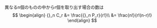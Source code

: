 異なるn個のものの中からr個を取り出す場合の数は
$$
\begin{align}
{}_n C_r &= \frac{{}_n P_r}{r!}\\
&= \frac{n!}{r!(n-r)!}
\end{align}
$$


